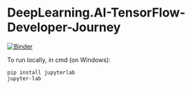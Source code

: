# DeepLearning.AI-TensorFlow-Developer-Journey

[![Binder](https://mybinder.org/badge_logo.svg)](https://mybinder.org/v2/gh/CeeThinwa/DeepLearning.AI-TensorFlow-Developer-Journey/master)

To run locally, in cmd (on Windows):

```
pip install jupyterlab
jupyter-lab
```
